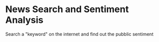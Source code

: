 # News Search and Sentiment Analysis
Search a "keyword" on the internet and find out the pubblic sentiment 
